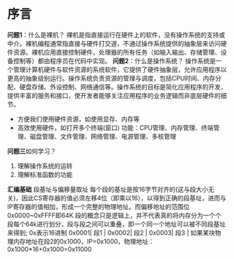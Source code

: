 # 序言
**问题1**：什么是裸机？
裸机是指直接运行在硬件上的软件，没有操作系统的支持或中介。裸机编程通常指直接与硬件打交道，不通过操作系统提供的抽象层来访问硬件资源。裸机应用直接控制硬件，处理器的所有任务（如输入输出、存储管理、设备控制等）都由程序员在代码中实现。
**问题2**：什么是操作系统？
操作系统是一个管理计算机硬件与软件资源的系统软件，它提供了硬件抽象层，允许应用程序以更高的抽象级别运行。操作系统负责资源的管理与调度，包括CPU时间、内存分配、硬盘存储、外设控制、网络通信等。操作系统的目标是简化应用程序的开发，提供丰富的服务和接口，使开发者能够关注应用程序的业务逻辑而非底层硬件的细节。
* 方便我们使用硬件资源，如使用显存、内存等
* 高效使用硬件，如打开多个终端(窗口)
功能：CPU管理、内存管理、终端管理、磁盘管理、文件管理、网络管理、电源管理、多核管理

**问题三**如何学习？
1. 理解操作系统的运转
2. 理解标准函数的功能

**汇编基础** 段基址与偏移量取址
每个段的基址是按16字节对齐的(这与段大小无关)，因此CS寄存器的值必须左移4位（即乘以16），以得到正确的段基址，进而与IP寄存器的值相加，形成一个完整的物理地址。而偏移地址的范围位0x0000~0xFFFF即64K
段的概念只是逻辑上，并不代表真的将内存分为一个个段每个64k进行划分，段与段之间可以重叠，即一个同一个地址可以被不同段基址来得到;
0x表示16进制
 0x0001|  段1  |
 0x0002|  段2  |
 0x0003|  段3  |
 如果某块物理内存地址在段2的0x1000，IP=0x1000，物理地址：0x1000*16+0x1000=0x11000


